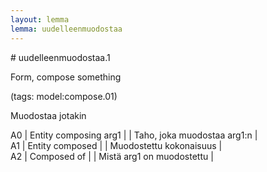```yaml
---
layout: lemma
lemma: uudelleenmuodostaa
---
```


<div class="sense">
# <span class="sensename">uudelleenmuodostaa.1</span>

<span class="description">Form, compose something</span>

(tags: model:compose.01)

<span class="description">Muodostaa jotakin</span>

A0 | Entity composing arg1 |   | Taho, joka muodostaa arg1:n |  
A1 | Entity composed |   | Muodostettu kokonaisuus |  
A2 | Composed of |   | Mistä arg1 on muodostettu |  

</div>

